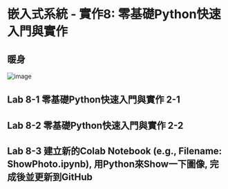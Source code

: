 # 嵌入式系統 - 實作8: 零基礎Python快速入門與實作
## 暖身

![image](https://user-images.githubusercontent.com/89329256/141666240-3d2d480a-a923-4fdd-a7a4-8a71e60fcde4.png)

## Lab 8-1 零基礎Python快速入門與實作 2-1


## Lab 8-2 零基礎Python快速入門與實作 2-2 


## Lab 8-3 建立新的Colab Notebook (e.g., Filename: ShowPhoto.ipynb), 用Python來Show一下圖像, 完成後並更新到GitHub
